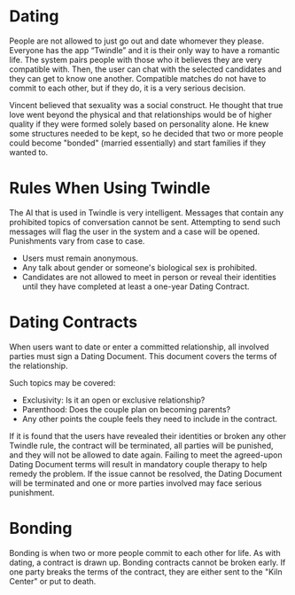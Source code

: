 # Dating

People are not allowed to just go out and date whomever they please. 
Everyone has the app “Twindle” and it is their only way to have a romantic life. 
The system pairs people with those who it believes they are very compatible with. Then, the user can chat with the selected candidates and they can get to know one another. Compatible matches do not have to commit to each other, but if they do, it is a very serious decision.

Vincent believed that sexuality was a social construct. He thought that true love went beyond the physical and that relationships would be of higher quality if they were formed solely based on personality alone. He knew some structures needed to be kept, so he decided that two or more people could become "bonded" (married essentially) and start families if they wanted to.

# Rules When Using Twindle

The AI that is used in Twindle is very intelligent. Messages that contain any prohibited topics of conversation cannot be sent. Attempting to send such messages will flag the user in the system and a case will be opened. Punishments vary from case to case. 
- Users must remain anonymous.
- Any talk about gender or someone's biological sex is prohibited.
- Candidates are not allowed to meet in person or reveal their identities until they have completed at least a one-year Dating Contract.

# Dating Contracts

When users want to date or enter a committed relationship, all involved parties must sign a Dating Document. 
This document covers the terms of the relationship. 

Such topics may be covered:
- Exclusivity: Is it an open or exclusive relationship?
- Parenthood: Does the couple plan on becoming parents?
- Any other points the couple feels they need to include in the contract.

If it is found that the users have revealed their identities or broken any other Twindle rule, the contract will be terminated, all parties will be punished, and they will not be allowed to date again.
Failing to meet the agreed-upon Dating Document terms will result in mandatory couple therapy to help remedy the problem. If the issue cannot be resolved, the Dating Document will be terminated and one or more parties involved may face serious punishment. 

# Bonding 
Bonding is when two or more people commit to each other for life. As with dating, a contract is drawn up. Bonding contracts cannot be broken early. If one party breaks the terms of the contract, they are either sent to the "Kiln Center" or put to death. 




